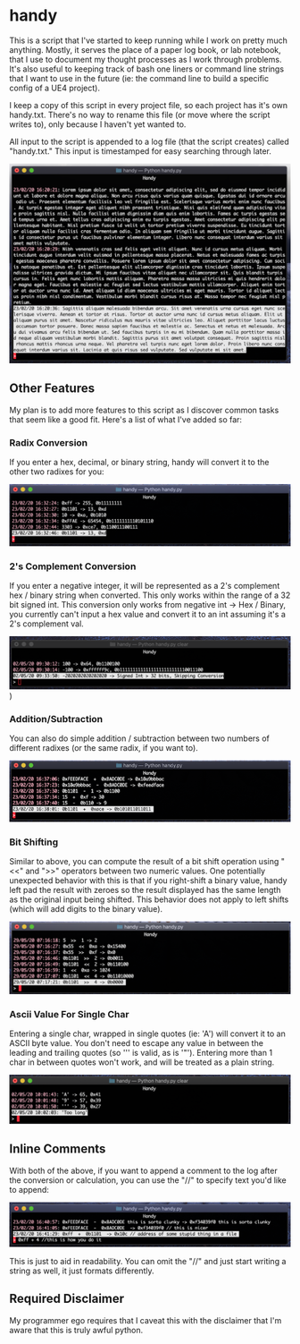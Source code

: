 # handy
This is a script that I've started to keep running while I work on pretty much anything. Mostly, it serves the place of a paper log book, or lab notebook, that I use to document my thought processes as I work through problems. It's also useful to keeping track of bash one liners or command line strings that I want to use in the future (ie: the command line to build a specific config of a UE4 project). 

I keep a copy of this script in every project file, so each project has it's own handy.txt. There's no way to rename this file (or move where the script writes to), only because I haven't yet wanted to.

All input to the script is appended to a log file (that the script creates) called "handy.txt." This input is timestamped for easy searching through later. 

![screenshot showing how it handles entering basic text strings](https://github.com/khalladay/handy/blob/master/example_images/text_example.png?raw=true)

## Other Features
My plan is to add more features to this script as I discover common tasks that seem like a good fit. Here's a list of what I've added so far:

### Radix Conversion
If you enter a hex, decimal, or binary string, handy will convert it to the other two radixes for you: 

![screenshot showing how radix conversion works](https://github.com/khalladay/handy/blob/master/example_images/radix_conversion.png?raw=true)

### 2's Complement Conversion
If you enter a negative integer, it will be represented as a 2's complement hex / binary string when converted. This only works within the range of a 32 bit signed int. This conversion only works from negative int -> Hex / Binary, you currently can't input a hex value and convert it to an int assuming it's a 2's complement val. 

![screenshot showing how converting a negative int to 2's complement hex/bin strings works](https://github.com/khalladay/handy/blob/master/example_images/negative_int.png?raw=true))

### Addition/Subtraction
You can also do simple addition / subtraction between two numbers of different radixes (or the same radix, if you want to).

![screenshot showing how addition and subtraction works](https://github.com/khalladay/handy/blob/master/example_images/add_subtract.png?raw=true)

### Bit Shifting
Similar to above, you can compute the result of a bit shift operation using "<<" and ">>" operators between two numeric values. One potentially unexpected behavior with this is that if you right-shift a binary value, handy left pad the result with zeroes so the result displayed has the same length as the original input being shifted. This behavior does not apply to left shifts (which will add digits to the binary value). 

![screenshot showing how bit shifting works](https://github.com/khalladay/handy/blob/master/example_images/bit_shift.png?raw=true)

### Ascii Value For Single Char
Entering a single char, wrapped in single quotes (ie: 'A') will convert it to an ASCII byte value. You don't need to escape any value in between the leading and trailing quotes (so ''' is valid, as is '"'). Entering more than 1 char in between quotes won't work, and will be treated as a plain string. 

![screenshot showing how to get the ascii value for a char](https://github.com/khalladay/handy/blob/master/example_images/char_value.png?raw=true)

## Inline Comments
With both of the above, if you want to append a comment to the log after the conversion or calculation, you can use the "//" to specify text you'd like to append: 

![screenshot showing how to add comments to an input string](https://github.com/khalladay/handy/blob/master/example_images/appending_comments.png?raw=true)

This is just to aid in readability. You can omit the "//" and just start writing a string as well, it just formats differently.

## Required Disclaimer
My programmer ego requires that I caveat this with the disclaimer that I'm aware that this is truly awful python. 